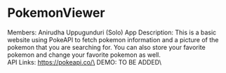 # PokemonViewer

Members: Anirudha Uppugunduri (Solo)
App Description: This is a basic website using PokeAPI to fetch pokemon information and a picture of the pokemon that you are searching for. You can also store your favorite pokemon and change your favorite pokemon as well.\
API Links: https://pokeapi.co/\
DEMO: TO BE ADDED\
